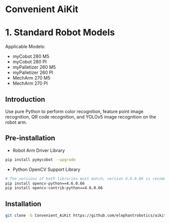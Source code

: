 # Convenient AiKit

# 1. Standard Robot Models

Applicable Models:

- myCobot 280 M5
- myCobot 280 PI
- myPalletizer 260 M5
- myPalletizer 260 PI
- MechArm 270 M5
- MechArm 270 PI

## Introduction
Use pure Python to perform color recognition, feature point image recognition, QR code recognition, and YOLOv5 image recognition on the robot arm.

## Pre-installation

- Robot Arm Driver Library

```bash
pip install pymycobot --upgrade
```

- Python OpenCV Support Library

```bash
# The versions of both libraries must match; version 4.6.0.66 is recommended.
pip install opencv-python==4.6.0.66
pip install opencv-contrib-python==4.6.0.66
```

## Installation

```bash
git clone -b Convenient_AiKit https://github.com/elephantrobotics/aikit_V2.git
```
